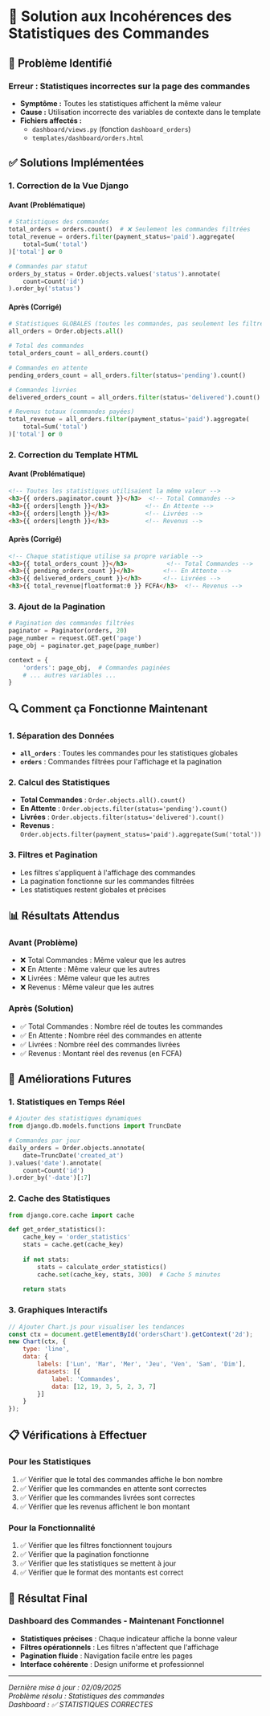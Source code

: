 # 🔧 Solution aux Incohérences des Statistiques des Commandes

## 🚨 Problème Identifié

### **Erreur : Statistiques incorrectes sur la page des commandes**
- **Symptôme :** Toutes les statistiques affichent la même valeur
- **Cause :** Utilisation incorrecte des variables de contexte dans le template
- **Fichiers affectés :** 
  - `dashboard/views.py` (fonction `dashboard_orders`)
  - `templates/dashboard/orders.html`

## ✅ Solutions Implémentées

### **1. Correction de la Vue Django**

#### **Avant (Problématique)**
```python
# Statistiques des commandes
total_orders = orders.count()  # ❌ Seulement les commandes filtrées
total_revenue = orders.filter(payment_status='paid').aggregate(
    total=Sum('total')
)['total'] or 0

# Commandes par statut
orders_by_status = Order.objects.values('status').annotate(
    count=Count('id')
).order_by('status')
```

#### **Après (Corrigé)**
```python
# Statistiques GLOBALES (toutes les commandes, pas seulement les filtrées)
all_orders = Order.objects.all()

# Total des commandes
total_orders_count = all_orders.count()

# Commandes en attente
pending_orders_count = all_orders.filter(status='pending').count()

# Commandes livrées
delivered_orders_count = all_orders.filter(status='delivered').count()

# Revenus totaux (commandes payées)
total_revenue = all_orders.filter(payment_status='paid').aggregate(
    total=Sum('total')
)['total'] or 0
```

### **2. Correction du Template HTML**

#### **Avant (Problématique)**
```html
<!-- Toutes les statistiques utilisaient la même valeur -->
<h3>{{ orders.paginator.count }}</h3>  <!-- Total Commandes -->
<h3>{{ orders|length }}</h3>          <!-- En Attente -->
<h3>{{ orders|length }}</h3>          <!-- Livrées -->
<h3>{{ orders|length }}</h3>          <!-- Revenus -->
```

#### **Après (Corrigé)**
```html
<!-- Chaque statistique utilise sa propre variable -->
<h3>{{ total_orders_count }}</h3>           <!-- Total Commandes -->
<h3>{{ pending_orders_count }}</h3>        <!-- En Attente -->
<h3>{{ delivered_orders_count }}</h3>      <!-- Livrées -->
<h3>{{ total_revenue|floatformat:0 }} FCFA</h3>  <!-- Revenus -->
```

### **3. Ajout de la Pagination**

```python
# Pagination des commandes filtrées
paginator = Paginator(orders, 20)
page_number = request.GET.get('page')
page_obj = paginator.get_page(page_number)

context = {
    'orders': page_obj,  # Commandes paginées
    # ... autres variables ...
}
```

## 🔍 Comment ça Fonctionne Maintenant

### **1. Séparation des Données**
- **`all_orders`** : Toutes les commandes pour les statistiques globales
- **`orders`** : Commandes filtrées pour l'affichage et la pagination

### **2. Calcul des Statistiques**
- **Total Commandes** : `Order.objects.all().count()`
- **En Attente** : `Order.objects.filter(status='pending').count()`
- **Livrées** : `Order.objects.filter(status='delivered').count()`
- **Revenus** : `Order.objects.filter(payment_status='paid').aggregate(Sum('total'))`

### **3. Filtres et Pagination**
- Les filtres s'appliquent à l'affichage des commandes
- La pagination fonctionne sur les commandes filtrées
- Les statistiques restent globales et précises

## 📊 Résultats Attendus

### **Avant (Problème)**
- ❌ Total Commandes : Même valeur que les autres
- ❌ En Attente : Même valeur que les autres
- ❌ Livrées : Même valeur que les autres
- ❌ Revenus : Même valeur que les autres

### **Après (Solution)**
- ✅ Total Commandes : Nombre réel de toutes les commandes
- ✅ En Attente : Nombre réel des commandes en attente
- ✅ Livrées : Nombre réel des commandes livrées
- ✅ Revenus : Montant réel des revenus (en FCFA)

## 🚀 Améliorations Futures

### **1. Statistiques en Temps Réel**
```python
# Ajouter des statistiques dynamiques
from django.db.models.functions import TruncDate

# Commandes par jour
daily_orders = Order.objects.annotate(
    date=TruncDate('created_at')
).values('date').annotate(
    count=Count('id')
).order_by('-date')[:7]
```

### **2. Cache des Statistiques**
```python
from django.core.cache import cache

def get_order_statistics():
    cache_key = 'order_statistics'
    stats = cache.get(cache_key)
    
    if not stats:
        stats = calculate_order_statistics()
        cache.set(cache_key, stats, 300)  # Cache 5 minutes
    
    return stats
```

### **3. Graphiques Interactifs**
```javascript
// Ajouter Chart.js pour visualiser les tendances
const ctx = document.getElementById('ordersChart').getContext('2d');
new Chart(ctx, {
    type: 'line',
    data: {
        labels: ['Lun', 'Mar', 'Mer', 'Jeu', 'Ven', 'Sam', 'Dim'],
        datasets: [{
            label: 'Commandes',
            data: [12, 19, 3, 5, 2, 3, 7]
        }]
    }
});
```

## 📋 Vérifications à Effectuer

### **Pour les Statistiques**
1. ✅ Vérifier que le total des commandes affiche le bon nombre
2. ✅ Vérifier que les commandes en attente sont correctes
3. ✅ Vérifier que les commandes livrées sont correctes
4. ✅ Vérifier que les revenus affichent le bon montant

### **Pour la Fonctionnalité**
1. ✅ Vérifier que les filtres fonctionnent toujours
2. ✅ Vérifier que la pagination fonctionne
3. ✅ Vérifier que les statistiques se mettent à jour
4. ✅ Vérifier que le format des montants est correct

## 🎯 Résultat Final

### **Dashboard des Commandes - Maintenant Fonctionnel**
- **Statistiques précises** : Chaque indicateur affiche la bonne valeur
- **Filtres opérationnels** : Les filtres n'affectent que l'affichage
- **Pagination fluide** : Navigation facile entre les pages
- **Interface cohérente** : Design uniforme et professionnel

---

*Dernière mise à jour : 02/09/2025*  
*Problème résolu : Statistiques des commandes*  
*Dashboard : ✅ STATISTIQUES CORRECTES*

